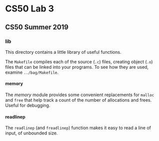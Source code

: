 # CS50 Lab 3
## CS50 Summer 2019

### lib

This directory contains a little library of useful functions.

The `Makefile` compiles each of the source (`.c`) files, creating object (`.o`) files that can be linked into your programs.
To see how they are used, examine `../bag/Makefile`.

#### memory

The *memory* module provides some convenient replacements for `malloc` and `free` that help track a count of the number of allocations and frees.
Useful for debugging.

#### readlinep

The `readlinep` (and `freadlinep`) function makes it easy to read a line of input, of unbounded size.
